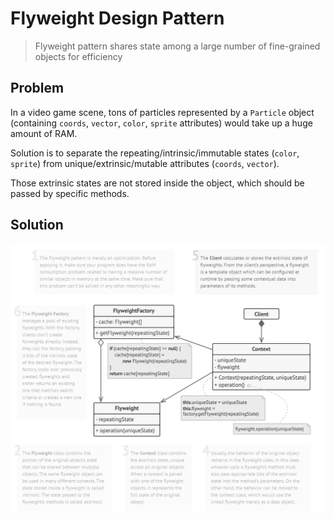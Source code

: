 # Flyweight Design Pattern

> Flyweight pattern shares state among a large number of fine-grained objects for efficiency

## Problem

In a video game scene, tons of particles represented by a `Particle` object (containing `coords`, `vector`, `color`, `sprite` attributes) would take up a huge amount of RAM.

Solution is to separate the repeating/intrinsic/immutable states (`color`, `sprite`) from unique/extrinsic/mutable attributes (`coords`, `vector`).

Those extrinsic states are not stored inside the object, which should be passed by specific methods.

## Solution

![Flyweight Structure](../res/flyweight-pattern-class-diagram.png)
